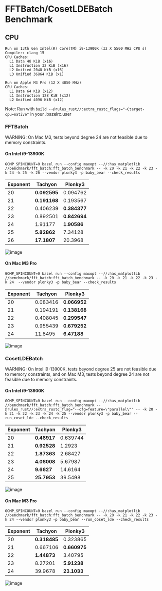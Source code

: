 # FFTBatch/CosetLDEBatch Benchmark

## CPU

```
Run on 13th Gen Intel(R) Core(TM) i9-13900K (32 X 5500 MHz CPU s)
Compiler: clang-15
CPU Caches:
  L1 Data 48 KiB (x16)
  L1 Instruction 32 KiB (x16)
  L2 Unified 2048 KiB (x16)
  L3 Unified 36864 KiB (x1)

Run on Apple M3 Pro (12 X 4050 MHz)
CPU Caches:
  L1 Data 64 KiB (x12)
  L1 Instruction 128 KiB (x12)
  L2 Unified 4096 KiB (x12)
```

Note: Run with `build --@rules_rust//:extra_rustc_flags="-Ctarget-cpu=native"` in your .bazelrc.user

### FFTBatch

WARNING: On Mac M3, tests beyond degree 24 are not feasible due to memory constraints.

#### On Intel i9-13900K

```shell
GOMP_SPINCOUNT=0 bazel run --config maxopt --//:has_matplotlib //benchmark/fft_batch:fft_batch_benchmark -- -k 20 -k 21 -k 22 -k 23 -k 24 -k 25 -k 26 --vendor plonky3 -p baby_bear --check_results
```

| Exponent | Tachyon      | Plonky3      |
| :------- | ------------ | ------------ |
| 20       | **0.092595** | 0.094762     |
| 21       | **0.191168** | 0.193567     |
| 22       | 0.406239     | **0.384377** |
| 23       | 0.892501     | **0.842694** |
| 24       | 1.91177      | **1.90586**  |
| 25       | **5.82862**  | 7.34128      |
| 26       | **17.1807**  | 20.3968      |

![image](/benchmark/fft_batch/fft_batch_benchmark_ubuntu_i9.png)

#### On Mac M3 Pro

```shell
GOMP_SPINCOUNT=0 bazel run --config maxopt --//:has_matplotlib //benchmark/fft_batch:fft_batch_benchmark -- -k 20 -k 21 -k 22 -k 23 -k 24  --vendor plonky3 -p baby_bear --check_results
```

| Exponent | Tachyon  | Plonky3      |
| :------- | -------- | ------------ |
| 20       | 0.083416 | **0.066952** |
| 21       | 0.194191 | **0.138168** |
| 22       | 0.408045 | **0.299547** |
| 23       | 0.955439 | **0.679252** |
| 24       | 11.8495  | **6.47188**  |

![image](/benchmark/fft_batch/fft_batch_benchmark_mac_m3.png)

### CosetLDEBatch

WARNING: On Intel i9-13900K, tests beyond degree 25 are not feasible due to memory constraints, and on Mac M3, tests beyond degree 24 are not feasible due to memory constraints.

#### On Intel i9-13900K

```shell
GOMP_SPINCOUNT=0 bazel run --config maxopt --//:has_matplotlib //benchmark/fft_batch:fft_batch_benchmark --@rules_rust//:extra_rustc_flag="--cfg=feature=\"parallel\"" -- -k 20 -k 21 -k 22 -k 23 -k 24 -k 25 --vendor plonky3 -p baby_bear --run_coset_lde --check_results
```

| Exponent | Tachyon     | Plonky3  |
| :------- | ----------- | -------- |
| 20       | **0.46917** | 0.639744 |
| 21       | **0.92528** | 1.2923   |
| 22       | **1.87363** | 2.68427  |
| 23       | **4.06008** | 5.67987  |
| 24       | **9.6627**  | 14.6164  |
| 25       | **25.7953** | 39.5498  |

![image](/benchmark/fft_batch/coset_lde_batch_benchmark_ubuntu_i9.png)

#### On Mac M3 Pro

```shell
GOMP_SPINCOUNT=0 bazel run --config maxopt --//:has_matplotlib //benchmark/fft_batch:fft_batch_benchmark -- -k 20 -k 21 -k 22 -k 23 -k 24 --vendor plonky3 -p baby_bear --run_coset_lde --check_results
```

| Exponent | Tachyon      | Plonky3      |
| :------- | ------------ | ------------ |
| 20       | **0.318485** | 0.323865     |
| 21       | 0.667106     | **0.660975** |
| 22       | **1.44873**  | 3.40795      |
| 23       | 8.27201      | **5.91238**  |
| 24       | 39.9678      | **23.1033**  |

![image](/benchmark/fft_batch/coset_lde_batch_benchmark_mac_m3.png)
